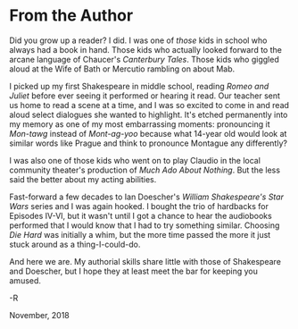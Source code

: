 # From the Author

Did you grow up a reader?
I did.
I was one of _those_ kids in school who always had a book in hand.
Those kids who actually looked forward to the arcane language of Chaucer's _Canterbury Tales_.
Those kids who giggled aloud at  the Wife of Bath or Mercutio rambling on about Mab.

I picked up my first Shakespeare in middle school, reading _Romeo and Juliet_ before ever seeing it performed or hearing it read.
Our teacher sent us home to read a scene at a time, and I was so excited to come in and read aloud select dialogues she wanted to highlight.
It's etched permanently into my memory as one of my most embarrassing moments: pronouncing it _Mon-tawg_ instead of _Mont-ag-yoo_ because what 14-year old would look at similar words like Prague and think to pronounce Montague any differently?

I was also one of those kids who went on to play Claudio in the local community theater's production of _Much Ado About Nothing_.
But the less said the better about my acting abilities.

Fast-forward a few decades to Ian Doescher's _William Shakespeare's Star Wars_ series and I was again hooked.
I bought the trio of hardbacks for Episodes IV-VI, but it wasn't until I got a chance to hear the audiobooks performed that I would know that I had to try something similar.
Choosing _Die Hard_ was initially a whim, but the more time passed the more it just stuck around as a thing-I-could-do.

And here we are.
My authorial skills share little with those of Shakespeare and Doescher, but I hope they at least meet the bar for keeping you amused.  

-R

November, 2018
